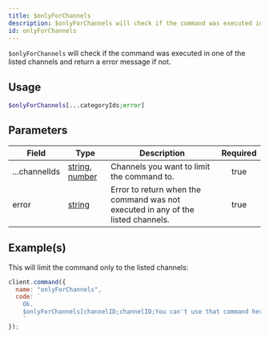 ```yaml
---
title: $onlyForChannels
description: $onlyForChannels will check if the command was executed in one of the listed channels and return a error message if not.
id: onlyForChannels
---
```


`$onlyForChannels` will check if the command was executed in one of the listed channels and return a error message if
not.

## Usage

```php
$onlyForChannels[...categoryIds;error]
```

## Parameters

| Field         | Type                                                                                                                                                                                                 | Description                                                                      | Required |
| ------------- | ---------------------------------------------------------------------------------------------------------------------------------------------------------------------------------------------------- | -------------------------------------------------------------------------------- | :------: |
| ...channelIds | [string](https://developer.mozilla.org/en-US/docs/Web/JavaScript/Reference/Global_Objects/String), [number](https://developer.mozilla.org/en-us/docs/web/javascript/reference/global_objects/number) | Channels you want to limit the command to.                                       |   true   |
| error         | [string](https://developer.mozilla.org/en-US/docs/Web/JavaScript/Reference/Global_Objects/String)                                                                                                    | Error to return when the command was not executed in any of the listed channels. |   true   |

## Example(s)

This will limit the command only to the listed channels:

```javascript
client.command({
  name: "onlyForChannels",
  code: `
    Ok.
    $onlyForChannels[channelID;channelID;You can't use that command here!]
    `
});
```
